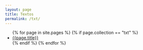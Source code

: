 ```yaml
---
layout: page
title: Textos
permalink: /txt/
---
```


<ul>
{% for page in site.pages %}
{% if page.collection == "txt" %}
  <li><a href="{{site.baseurl}}{{page.url}}">{{page.title}}</a></li>
{% endif %}
{% endfor %}
</ul>
